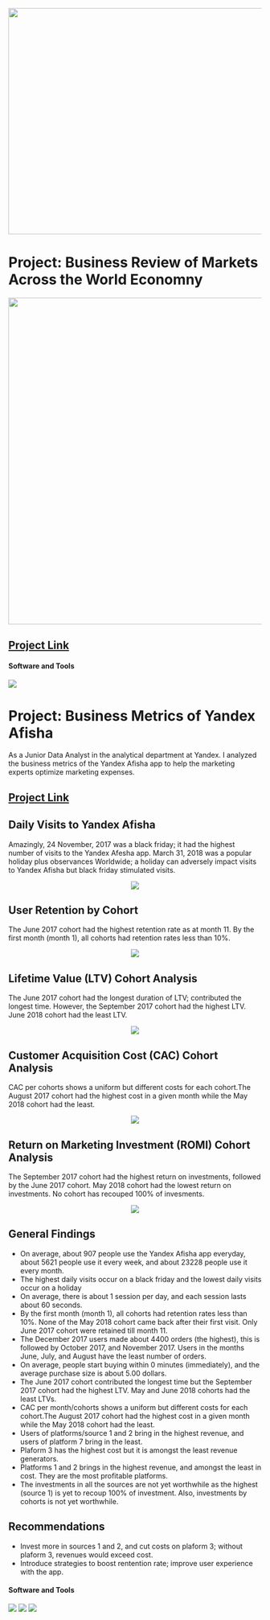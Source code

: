 <p align ="center">
   <img alt= "gif" src = "image/Business-nti.gif"  width="1280" 
     height="450">
 </p>
 
# Project: Business Review of Markets Across the World Economny
<p align ="center">
   <img src = "image/dashboard.PNG" width="1000" 
     height="650"> 
</p>

## [Project Link](https://public.tableau.com/app/profile/emmanuel.nti/viz/DashboardonBusinessReview/Dashboard1)
#### Software and Tools
![](https://img.shields.io/badge/Tableau-Public-informational?style=flat&color=2bbc8a)

# Project: Business Metrics of Yandex Afisha
 As a Junior Data Analyst in the analytical department at Yandex. I analyzed the business metrics of the Yandex Afisha app to help the marketing experts optimize marketing expenses.
 
## [Project Link](https://nbviewer.org/github/Emmanuel-Nti/Business-Metrics-of-Yandex-Afisha/blob/master/business_metrics_nti.ipynb) 


## Daily Visits to Yandex Afisha
Amazingly, 24 November, 2017 was a black friday; it had the highest number of visits to the Yandex Afesha app. 
March 31, 2018 was a popular holiday plus observances Worldwide; a holiday can adversely impact visits to Yandex Afisha but black friday stimulated visits.
<p align ="center">
   <img src = "image/daily visitss.png">
 </p>
 
##  User Retention by Cohort
The June 2017 cohort had the highest retention rate as at month 11. By the first month (month 1), all cohorts had retention rates less than 10%. 
<p align ="center">
   <img src = "image/retention.PNG">
 </p>
 
 
## Lifetime Value (LTV) Cohort Analysis
The June 2017 cohort had the longest duration of LTV; contributed the longest time. However, the September 2017 cohort had the highest LTV. 
June 2018 cohort had the least LTV.
<p align ="center">
   <img src = "image/ltv.PNG">
 </p>
 
 
## Customer Acquisition Cost (CAC) Cohort Analysis
CAC per cohorts shows a uniform but different costs for each cohort.The August 2017 cohort had the highest cost in a given month while the May 2018 cohort had the least.
<p align ="center">
   <img src = "image/cac.PNG">
 </p>
 
 
## Return on Marketing Investment (ROMI) Cohort Analysis
The September 2017 cohort had the highest return on investments, followed by the June 2017 cohort. 
May 2018 cohort had the lowest return on investments. No cohort has recouped 100% of invesments.
<p align ="center">
   <img src = "image/romis.PNG">
 </p>

## General Findings
- On average, about 907 people use the Yandex Afisha app everyday, about 5621 people use it every week, and about 23228 people use it every month.
- The highest daily visits occur on a black friday and the lowest daily visits occur on a holiday
- On average, there is about 1 session per day, and each session lasts about 60 seconds.
- By the first month (month 1), all cohorts had retention rates less than 10%. None of the May 2018 cohort came back after their first visit. Only June 2017 cohort were retained till month 11.
- The December 2017 users made about 4400 orders (the highest), this is followed by October 2017, and November 2017. Users in the months June, July, and August have the least number of orders.
- On average, people start buying within 0 minutes (immediately), and the average purchase size is about 5.00 dollars.
- The June 2017 cohort contributed the longest time but the September 2017 cohort had the highest LTV. May and June 2018 cohorts had the least LTVs.
- CAC per month/cohorts shows a uniform but different costs for each cohort.The August 2017 cohort had the highest cost in a given month while the May 2018 cohort had the least.
- Users of platforms/source 1 and 2 bring in the highest revenue, and users of platform 7 bring in the least.
- Plaform 3 has the highest cost but it is amongst the least revenue generators.
- Platforms 1 and 2 brings in the highest revenue, and amongst the least in cost. They are the most profitable platforms.
- The investments in all the sources are not yet worthwhile as the highest (source 1) is yet to recoup 100% of investment. Also, investments by cohorts is not yet worthwhile.

## Recommendations
- Invest more in sources 1 and 2, and cut costs on plaform 3; without plaform 3, revenues would exceed cost.
- Introduce strategies to boost rentention rate; improve user experience with the app.

#### Software and Tools
![](https://img.shields.io/badge/Python-Pandas-informational?style=flat&color=2bbc8a)
![](https://img.shields.io/badge/Numpy-Seaborn-informational?style=flat&color=2bbc8a)
![](https://img.shields.io/badge/Plotly-Matplotlib-informational?style=flat&color=2bbc8a)


